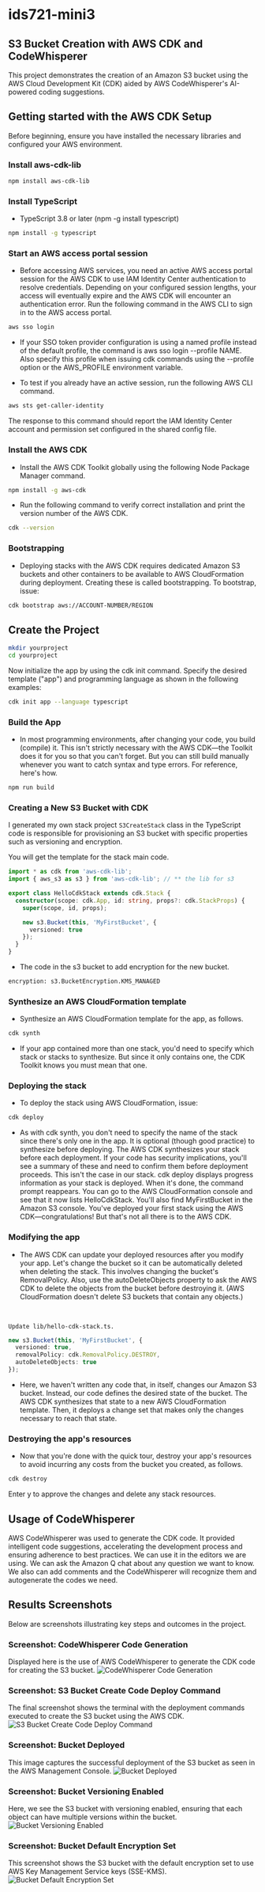 # ids721-mini3

## S3 Bucket Creation with AWS CDK and CodeWhisperer

This project demonstrates the creation of an Amazon S3 bucket using the AWS Cloud Development Kit (CDK) aided by AWS CodeWhisperer's AI-powered coding suggestions.

## Getting started with the AWS CDK Setup

Before beginning, ensure you have installed the necessary libraries and configured your AWS environment.

### Install aws-cdk-lib

```bash
npm install aws-cdk-lib
```

### Install TypeScript
- TypeScript 3.8 or later (npm -g install typescript)

```bash
npm install -g typescript
```

### Start an AWS access portal session

- Before accessing AWS services, you need an active AWS access portal session for the AWS CDK to use IAM Identity Center authentication to resolve credentials. Depending on your configured session lengths, your access will eventually expire and the AWS CDK will encounter an authentication error. Run the following command in the AWS CLI to sign in to the AWS access portal.

```bash
aws sso login
```

- If your SSO token provider configuration is using a named profile instead of the default profile, the command is aws sso login --profile NAME. Also specify this profile when issuing cdk commands using the --profile option or the AWS_PROFILE environment variable.

- To test if you already have an active session, run the following AWS CLI command.

```bash
aws sts get-caller-identity
```

The response to this command should report the IAM Identity Center account and permission set configured in the shared config file.

### Install the AWS CDK

- Install the AWS CDK Toolkit globally using the following Node Package Manager command.

```bash
npm install -g aws-cdk
```

- Run the following command to verify correct installation and print the version number of the AWS CDK.

```bash
cdk --version
```

### Bootstrapping

- Deploying stacks with the AWS CDK requires dedicated Amazon S3 buckets and other containers to be available to AWS CloudFormation during deployment. Creating these is called bootstrapping. To bootstrap, issue:

```bash
cdk bootstrap aws://ACCOUNT-NUMBER/REGION
```



## Create the Project
```bash
mkdir yourproject
cd yourproject
```
Now initialize the app by using the cdk init command. Specify the desired template ("app") and programming language as shown in the following examples:

```bash
cdk init app --language typescript
```
### Build the App

- In most programming environments, after changing your code, you build (compile) it. This isn't strictly necessary with the AWS CDK—the Toolkit does it for you so that you can't forget. But you can still build manually whenever you want to catch syntax and type errors. For reference, here's how.

```bash
npm run build
```

### Creating a New S3 Bucket with CDK

I generated my own stack project `S3CreateStack` class in the TypeScript code is responsible for provisioning an S3 bucket with specific properties such as versioning and encryption.

You will get the template for the stack main code.

```typescript
import * as cdk from 'aws-cdk-lib';
import { aws_s3 as s3 } from 'aws-cdk-lib'; // ** the lib for s3

export class HelloCdkStack extends cdk.Stack {
  constructor(scope: cdk.App, id: string, props?: cdk.StackProps) {
    super(scope, id, props);

    new s3.Bucket(this, 'MyFirstBucket', {
      versioned: true
    });
  }
}
```

- The code in the s3 bucket to add encryption for the new bucket.

```bash
encryption: s3.BucketEncryption.KMS_MANAGED
```

### Synthesize an AWS CloudFormation template

- Synthesize an AWS CloudFormation template for the app, as follows.

```bash
cdk synth
```

- If your app contained more than one stack, you'd need to specify which stack or stacks to synthesize. But since it only contains one, the CDK Toolkit knows you must mean that one.

### Deploying the stack

- To deploy the stack using AWS CloudFormation, issue:

```bash
cdk deploy
```

- As with cdk synth, you don't need to specify the name of the stack since there's only one in the app. It is optional (though good practice) to synthesize before deploying. The AWS CDK synthesizes your stack before each deployment. If your code has security implications, you'll see a summary of these and need to confirm them before deployment proceeds. This isn't the case in our stack. cdk deploy displays progress information as your stack is deployed. When it's done, the command prompt reappears. You can go to the AWS CloudFormation console and see that it now lists HelloCdkStack. You'll also find MyFirstBucket in the Amazon S3 console. You've deployed your first stack using the AWS CDK—congratulations! But that's not all there is to the AWS CDK.

### Modifying the app

- The AWS CDK can update your deployed resources after you modify your app. Let's change the bucket so it can be automatically deleted when deleting the stack. This involves changing the bucket's RemovalPolicy. Also, use the autoDeleteObjects property to ask the AWS CDK to delete the objects from the bucket before destroying it. (AWS CloudFormation doesn't delete S3 buckets that contain any objects.)

<br>

`Update lib/hello-cdk-stack.ts.`

```typescript
new s3.Bucket(this, 'MyFirstBucket', {
  versioned: true,
  removalPolicy: cdk.RemovalPolicy.DESTROY,
  autoDeleteObjects: true
});
```

- Here, we haven't written any code that, in itself, changes our Amazon S3 bucket. Instead, our code defines the desired state of the bucket. The AWS CDK synthesizes that state to a new AWS CloudFormation template. Then, it deploys a change set that makes only the changes necessary to reach that state.

### Destroying the app's resources
- Now that you're done with the quick tour, destroy your app's resources to avoid incurring any costs from the bucket you created, as follows.

```bash
cdk destroy
```

Enter y to approve the changes and delete any stack resources.


## Usage of CodeWhisperer

AWS CodeWhisperer was used to generate the CDK code. It provided intelligent code suggestions, accelerating the development process and ensuring adherence to best practices.
We can use it in the editors we are using. We can ask the Amazon Q chat about any question we want to know. We also can add comments and the CodeWhisperer will recognize them and autogenerate the codes we need.


## Results Screenshots

Below are screenshots illustrating key steps and outcomes in the project.

### Screenshot: CodeWhisperer Code Generation
Displayed here is the use of AWS CodeWhisperer to generate the CDK code for creating the S3 bucket.
![CodeWhisperer Code Generation](image/CodeWhisperer_code_create.png)

### Screenshot: S3 Bucket Create Code Deploy Command
The final screenshot shows the terminal with the deployment commands executed to create the S3 bucket using the AWS CDK.
![S3 Bucket Create Code Deploy Command](image/s3_bucket_create_code_deploy_command.png)

### Screenshot: Bucket Deployed
This image captures the successful deployment of the S3 bucket as seen in the AWS Management Console.
![Bucket Deployed](image/bucket_deployed.png)

### Screenshot: Bucket Versioning Enabled
Here, we see the S3 bucket with versioning enabled, ensuring that each object can have multiple versions within the bucket.
![Bucket Versioning Enabled](image/Bucket_Versioning_enabled.png)

### Screenshot: Bucket Default Encryption Set
This screenshot shows the S3 bucket with the default encryption set to use AWS Key Management Service keys (SSE-KMS).
![Bucket Default Encryption Set](image/Bucket_Default_encryption_set.png)

